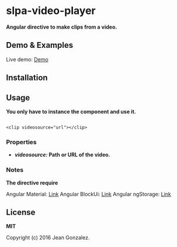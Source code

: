 # slpa-video-player

__Angular directive to make clips from a video.__


## Demo & Examples

Live demo: [Demo](http://zerocooljs.github.io/react-zjs-video-component/)





## Installation




## Usage

__You only have to instance the component and use it.__

```

<clip videosource="url"></clip>
```

### Properties

* __*videosource:* Path or URL of the video.__

### Notes

__The directive require__

Angular Material: [Link](https://material.angularjs.org/latest/)
Angular BlockUi: [Link](http://angular-block-ui.nullest.com/#!/)
Angular ngStorage: [Link](https://github.com/gsklee/ngStorage)




## License

__MIT__

Copyright (c) 2016 Jean Gonzalez.
